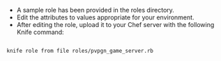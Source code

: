 * A sample role has been provided in the roles directory.
* Edit the attributes to values appropriate for your environment.
* After editing the role, upload it to your Chef server with the following Knife command:
<pre><code>
knife role from file roles/pvpgn_game_server.rb
</pre></code>
